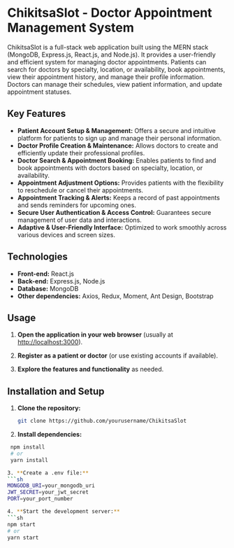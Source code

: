# ChikitsaSlot - Doctor Appointment Management System

ChikitsaSlot is a full-stack web application built using the MERN stack (MongoDB, Express.js, React.js, and Node.js). It provides a user-friendly and efficient system for managing doctor appointments. Patients can search for doctors by specialty, location, or availability, book appointments, view their appointment history, and manage their profile information. Doctors can manage their schedules, view patient information, and update appointment statuses.

## Key Features

- **Patient Account Setup & Management:** Offers a secure and intuitive platform for patients to sign up and manage their personal information.
- **Doctor Profile Creation & Maintenance:** Allows doctors to create and efficiently update their professional profiles.
- **Doctor Search & Appointment Booking:** Enables patients to find and book appointments with doctors based on specialty, location, or availability.
- **Appointment Adjustment Options:** Provides patients with the flexibility to reschedule or cancel their appointments.
- **Appointment Tracking & Alerts:** Keeps a record of past appointments and sends reminders for upcoming ones.
- **Secure User Authentication & Access Control:** Guarantees secure management of user data and interactions.
- **Adaptive & User-Friendly Interface:** Optimized to work smoothly across various devices and screen sizes.

## Technologies

- **Front-end:** React.js
- **Back-end:** Express.js, Node.js
- **Database:** MongoDB
- **Other dependencies:** Axios, Redux, Moment, Ant Design, Bootstrap

## Usage

1. **Open the application in your web browser** (usually at [http://localhost:3000](http://localhost:3000)).

2. **Register as a patient or doctor** (or use existing accounts if available).

3. **Explore the features and functionality** as needed.

## Installation and Setup

1. **Clone the repository:**
   ```sh
   git clone https://github.com/yourusername/ChikitsaSlot
2. **Install dependencies:**
  ```sh
   npm install
   # or
   yarn install

3. **Create a .env file:**
```sh
MONGODB_URI=your_mongodb_uri
JWT_SECRET=your_jwt_secret
PORT=your_port_number

4. **Start the development server:**
 ```sh
npm start
# or
yarn start



